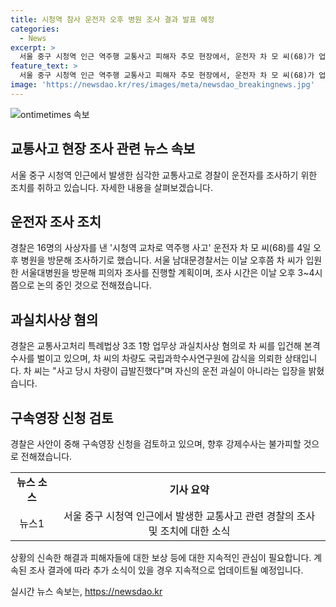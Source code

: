 ```yaml
---
title: 시청역 참사 운전자 오후 병원 조사 결과 발표 예정
categories:
  - News
excerpt: >
  서울 중구 시청역 인근 역주행 교통사고 피해자 추모 현장에서, 운전자 차 모 씨(68)가 업무상 과실치사상 혐의로 경찰에 입건되었습니다. 조사를 위해 차 씨의 병원 방문이 예정되어 있으나 정확한 조사 시간은 미정입니다. 차 씨는 운전 중 차량이 급발진했다는 주장을 하고 있지만, 전문가들은 이를 신중히 검토 중입니다. 이 교통사고로 여러 명이 사망하고 수사 관련하여 구속영장 신청이 검토 중에 있습니다.
feature_text: >
  서울 중구 시청역 인근 역주행 교통사고 피해자 추모 현장에서, 운전자 차 모 씨(68)가 업무상 과실치사상 혐의로 경찰에 입건되었습니다. 조사를 위해 차 씨의 병원 방문이 예정되어 있으나 정확한 조사 시간은 미정입니다. 차 씨는 운전 중 차량이 급발진했다는 주장을 하고 있지만, 전문가들은 이를 신중히 검토 중입니다. 이 교통사고로 여러 명이 사망하고 수사 관련하여 구속영장 신청이 검토 중에 있습니다.
image: 'https://newsdao.kr/res/images/meta/newsdao_breakingnews.jpg'
---
```


<p><img src="https://newsdao.kr/res/images/meta/newsdao_breakingnews.jpg" alt="ontimetimes 속보" /></p>

<h2 data-ke-size="size26">교통사고 현장 조사 관련 뉴스 속보</h2>

<p data-ke-size="size16">서울 중구 시청역 인근에서 발생한 심각한 교통사고로 경찰이 운전자를 조사하기 위한 조치를 취하고 있습니다. 자세한 내용을 살펴보겠습니다.</p>

<h2 data-ke-size="size24">운전자 조사 조치</h2>

<p data-ke-size="size16">경찰은 16명의 사상자를 낸 '시청역 교차로 역주행 사고' 운전자 차 모 씨(68)를 4일 오후 병원을 방문해 조사하기로 했습니다. 서울 남대문경찰서는 이날 오후쯤 차 씨가 입원한 서울대병원을 방문해 피의자 조사를 진행할 계획이며, 조사 시간은 이날 오후 3~4시쯤으로 논의 중인 것으로 전해졌습니다.</p>

<h2 data-ke-size="size24">과실치사상 혐의</h2>

<p data-ke-size="size16">경찰은 교통사고처리 특례법상 3조 1항 업무상 과실치사상 혐의로 차 씨를 입건해 본격 수사를 벌이고 있으며, 차 씨의 차량도 국립과학수사연구원에 감식을 의뢰한 상태입니다. 차 씨는 "사고 당시 차량이 급발진했다"며 자신의 운전 과실이 아니라는 입장을 밝혔습니다.</p>

<h2 data-ke-size="size24">구속영장 신청 검토</h2>

<p data-ke-size="size16">경찰은 사안이 중해 구속영장 신청을 검토하고 있으며, 향후 강제수사는 불가피할 것으로 전해졌습니다.</p>

<table>
  <tr>
    <td style="text-align: center; height: 17px;"><b>뉴스 소스</b></td>
    <td style="text-align: center; height: 17px;"><b>기사 요약</b></td>
  </tr>
  <tr>
    <td style="text-align: center; height: 17px;">뉴스1</td>
    <td style="text-align: center; height: 17px;">서울 중구 시청역 인근에서 발생한 교통사고 관련 경찰의 조사 및 조치에 대한 소식</td>
  </tr>
</table>

<p data-ke-size="size16">상황의 신속한 해결과 피해자들에 대한 보상 등에 대한 지속적인 관심이 필요합니다. 계속된 조사 결과에 따라 추가 소식이 있을 경우 지속적으로 업데이트될 예정입니다.</p>
실시간 뉴스 속보는, <a href="https://newsdao.kr" rel="dofollow">https://newsdao.kr</a>


